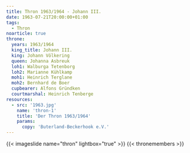 ```yaml
---
title: Thron 1963/1964 - Johann III.
date: 1963-07-21T20:00:00+01:00
tags:
  - Thron
noarticle: true
throne:
  years: 1963/1964
  king_title: Johann III.
  king: Johann Völkering
  queen: Johanna Asbreuk
  loh1: Walburga Tetenborg
  loh2: Marianne Kühlkamp
  moh1: Heinrich Terglane
  moh2: Bernhard de Boer
  cupbearer: Alfons Gründken
  courtmarshal: Heinrich Tenberge
resources:
  - src: '1963.jpg'
    name: 'thron-1'
    title: 'Der Thron 1963/1964'
    params:
      copy: 'Buterland-Beckerhook e.V.'
---
```

{{< imageslide name="thron" lightbox="true" >}}
{{< thronemembers >}}
